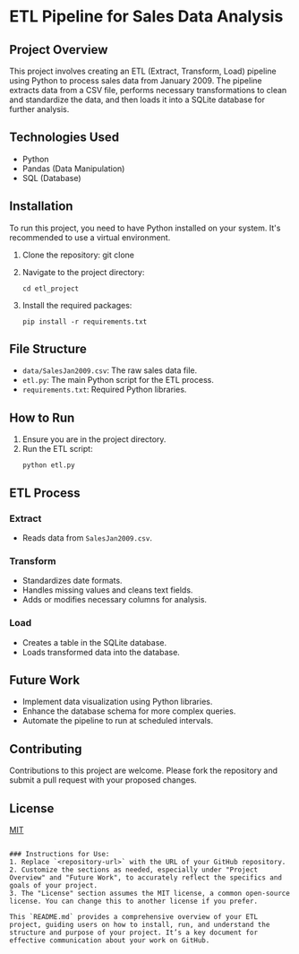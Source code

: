 
# ETL Pipeline for Sales Data Analysis

## Project Overview
This project involves creating an ETL (Extract, Transform, Load) pipeline using Python to process sales data from January 2009. The pipeline extracts data from a CSV file, performs necessary transformations to clean and standardize the data, and then loads it into a SQLite database for further analysis.

## Technologies Used
- Python
- Pandas (Data Manipulation)
- SQL (Database)

## Installation
To run this project, you need to have Python installed on your system. It's recommended to use a virtual environment. 

1. Clone the repository:
   git clone <repository-url>

2. Navigate to the project directory:
   ```
   cd etl_project
   ```

3. Install the required packages:
   ```
   pip install -r requirements.txt
   ```

## File Structure
- `data/SalesJan2009.csv`: The raw sales data file.
- `etl.py`: The main Python script for the ETL process.
- `requirements.txt`: Required Python libraries.

## How to Run
1. Ensure you are in the project directory.
2. Run the ETL script:
   ```
   python etl.py
   ```

## ETL Process
### Extract
- Reads data from `SalesJan2009.csv`.

### Transform
- Standardizes date formats.
- Handles missing values and cleans text fields.
- Adds or modifies necessary columns for analysis.

### Load
- Creates a table in the SQLite database.
- Loads transformed data into the database.

## Future Work
- Implement data visualization using Python libraries.
- Enhance the database schema for more complex queries.
- Automate the pipeline to run at scheduled intervals.

## Contributing
Contributions to this project are welcome. Please fork the repository and submit a pull request with your proposed changes.

## License
[MIT](https://choosealicense.com/licenses/mit/)
```

### Instructions for Use:
1. Replace `<repository-url>` with the URL of your GitHub repository.
2. Customize the sections as needed, especially under "Project Overview" and "Future Work", to accurately reflect the specifics and goals of your project.
3. The "License" section assumes the MIT license, a common open-source license. You can change this to another license if you prefer.

This `README.md` provides a comprehensive overview of your ETL project, guiding users on how to install, run, and understand the structure and purpose of your project. It’s a key document for effective communication about your work on GitHub.